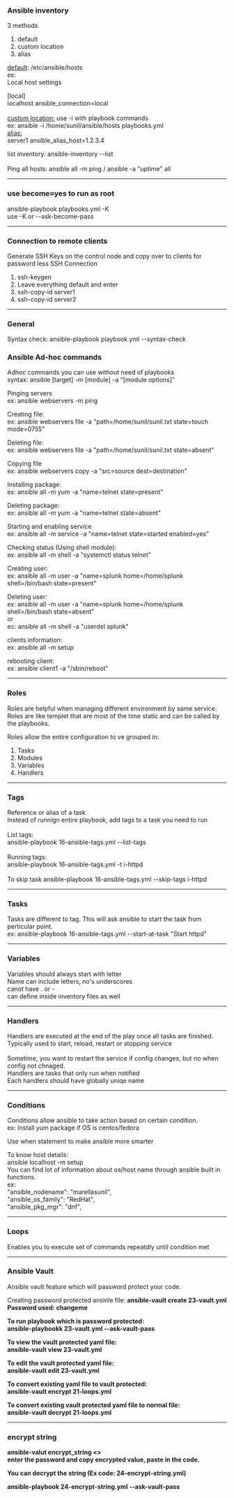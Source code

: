 <h3>Ansible inventory</h3>
3 methods   
<ol>
<li>default</li>
<li>custom location</li>
<li>alias</li>
</ol>

<u>default</u>: /etc/ansible/hosts <br> 
ex: <br> 
Local host settings <br> 

[local] <br> 
localhost ansible_connection=local <br>  
<u>custom location:</u> use -i with playbook commands   <br> 
ex: ansible -i /home/sunil/ansible/hosts playbooks.yml  <br> 
<u>alias:</u>  
server1 ansible_alias_host=1.2.3.4  <br> 

list inventory: ansible-inventory --list <br>    
Ping all hosts: ansible all -m ping / ansible -a "uptime" all<br> 
<hr>
<h3>use become=yes to run as root</h3>
ansible-playbook playbooks.yml -K <br> 
use -K or --ask-become-pass<br> 
<hr>
<h3>Connection to remote clients</h3>
Generate SSH Keys on the control node and copy over to clients for password less SSH Connection
<ol>
<li>ssh-keygen</li>
<li>Leave everything default and enter</li>
<li>ssh-copy-id server1</li>
<li>ssh-copy-id server2</li>
</ol>
<hr>
<h3>General</h3>
Syntax check: ansible-playbook playbook.yml --syntax-check

<h3>Ansible Ad-hoc commands</h3>
Adhoc commands you can use without need of playbooks <br> 
syntax: ansible [target] -m [module] -a "[module options]" <br>  


Pinging servers<br>
ex: ansible webservers -m ping <br>

Creating file: <br>
ex: ansible webservers file -a "path=/home/sunil/sunil.txt state=touch mode=0755"<br>

Deleting file: <br>
ex: ansible webservers file -a "path=/home/sunil/sunil.txt state=absent"<br>

Copying file <br>
ex: ansible webservers copy -a "src=source dest=destination"<br>

Installing package: <br>
ex: ansible all -m yum -a "name=telnet state=present"<br>

Deleting package: <br>
ex: ansible all -m yum -a "name=telnet state=absent"<br>

Starting and enabling service<br>
ex: ansible all -m service -a "name=telnet state=started enabled=yes"<br>

Checking status (Using shell module): <br>
ex: ansible all -m shell -a "systemctl status telnet"<br>

Creating user: <br>
ex: ansible all -m user -a "name=splunk home=/home/splunk shell=/bin/bash state=present"<br>

Deleting user: <br>
ex: ansible all -m user -a "name=splunk home=/home/splunk shell=/bin/bash state=absent" <br>
or<br>
ec: ansible all -m shell -a "userdel splunk" <br>

clients information: <br>
ex: ansible all -m setup <br>

rebooting client: <br>
ex: ansible client1 -a "/sbin/reboot"<br>

<hr>
<h3>Roles</h3>
Roles are helpful when managing different environment by same service.<br>
Roles are like templet that are most of the time static and can be called by the playbooks. <br>

Roles allow the entire configuration to ve grouped in: 
<ol>
<li>Tasks</li>
<li>Modules</li>
<li>Variables</li>
<li>Handlers</li>
</ol>

<hr>
<h3>Tags</h3>
Reference or alias of a task <br>
Instead of runnign entire playbook, add tags to a task you need to run <br>
<br>
List tags:<br>
ansible-playbook 16-ansible-tags.yml  --list-tags <br>
<br>
Running tags:<br>
ansible-playbook 16-ansible-tags.yml -t i-httpd <br>
<br>
To skip task
ansible-playbook 16-ansible-tags.yml --skip-tags i-httpd

<hr>
<h3>Tasks</h3>
Tasks are different to tag. This will ask ansible to start the task from perticular point. <br>
ex: ansible-playbook 16-ansible-tags.yml --start-at-task "Start httpd"<br>

<hr>
<h3>Variables</h3>
Variables should always start with letter <br>
Name can include letters, no's underscores <br>
canot have . or - <br>
can define inside inventory files as well<br>

<hr>
<h3>Handlers</h3>
Handlers are executed at the end of the play once all tasks are finished.<br>
Typically used to start, reload, restart or stopping service<br>
<br>
Sometime, you want to restart the service if config changes, but no when config not chnaged. <br>
Handlers are tasks that only run when notified<br>
Each handlers should have globally uniqe name<br>

<hr>
<h3>Conditions</h3>
Conditions allow ansible to take action based on certain condition.<br>
ex: Install yum package if OS is centos/fedora<br>

Use when statement to make ansible more smarter<br>

To know host details: <br>
ansible localhost -m setup<br>
You can find lot of information about os/host name through ansible built in functions. <br>
ex:<br>
"ansible_nodename": "marellasunil",<br>
"ansible_os_family": "RedHat",<br>
"ansible_pkg_mgr": "dnf",<br>
<hr>
<h3>Loops</h3>
Enables you to execute set of commands repeatdly until condition met
<hr>
<h3>Ansible Vault</h3>
Ansible vault feature which will password protect your code. <br>

Creating password protected ansinle file: <b>
ansible-vault create 23-vault.yml <br>
Password used: changeme <br>

To run playbook which is password protected: <br>
ansible-playbookk 23-vault.yml --ask-vault-pass <br>

To view the vault protected yaml file:<br>
ansible-vault view 23-vault.yml<br>

To edit the vault protected yaml file:<br>
ansible-vault edit 23-vault.yml <br>

To convert existing yaml file to vault protected: <br>
ansible-vault encrypt 21-loops.yml

To convert existing vault protected yaml file to normal file: <br>
ansible-vault decrypt 21-loops.yml<br>
<hr>
<h3>encrypt string </h3>
ansible-valut encrypt_string <<Name of string>> <br>
enter the password and copy encrypted value, paste in the code. <br>

You can decrypt the string (Ex code: 24-encrypt-string.yml) <br>

ansible-playbook 24-encrypt-string.yml --ask-vault-pass<br>